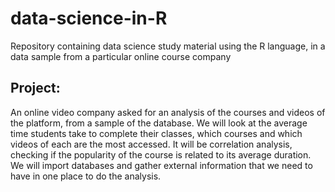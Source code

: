 # data-science-in-R
Repository containing data science study material using the R language, in a data sample from a particular online course company

## Project:
An online video company asked for an analysis of the courses and videos of the platform, from a sample of the database. We will look at the average time students take to complete their classes, which courses and which videos of each are the most accessed.
It will be correlation analysis, checking if the popularity of the course is related to its average duration. We will import databases and gather external information that we need to have in one place to do the analysis.





